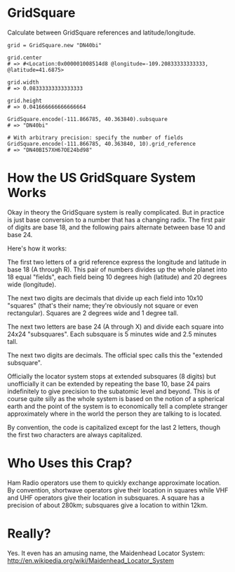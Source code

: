 # GridSquare

Calculate between GridSquare references and latitude/longitude.

```
grid = GridSquare.new "DN40bi"

grid.center
# => #<Location:0x000001008514d8 @longitude=-109.20833333333333, @latitude=41.6875>

grid.width
# => 0.08333333333333333

grid.height
# => 0.041666666666666664

GridSquare.encode(-111.866785, 40.363840).subsquare
# => "DN40bi"

# With arbitrary precision: specify the number of fields
GridSquare.encode(-111.866785, 40.363840, 10).grid_reference
# => "DN40BI57XH67OE24bd98"
```


# How the US GridSquare System Works

Okay in theory the GridSquare system is really complicated. But in
practice is just base conversion to a number that has a changing
radix. The first pair of digits are base 18, and the following pairs
alternate between base 10 and base 24.

Here's how it works:

The first two letters of a grid reference express the longitude and
latitude in base 18 (A through R). This pair of numbers divides up the
whole planet into 18 equal "fields", each field being 10 degrees high
(latitude) and 20 degrees wide (longitude).

The next two digits are decimals that divide up each field into 10x10
"squares" (that's their name; they're obviously not square or even
rectangular). Squares are 2 degrees wide and 1 degree tall.

The next two letters are base 24 (A through X) and divide each square
into 24x24 "subsquares". Each subsquare is 5 minutes wide and 2.5
minutes tall.

The next two digits are decimals. The official spec calls this the
"extended subsquare".

Officially the locator system stops at extended subsquares (8 digits)
but unofficially it can be extended by repeating the base 10, base 24
pairs indefinitely to give precision to the subatomic level and
beyond. This is of course quite silly as the whole system is based on
the notion of a spherical earth and the point of the system is to
economically tell a complete stranger approximately where in the world
the person they are talking to is located.

By convention, the code is capitalized except for the last 2 letters,
though the first two characters are always capitalized.


# Who Uses this Crap?

Ham Radio operators use them to quickly exchange approximate location.
By convention, shortwave operators give their location in squares
while VHF and UHF operators give their location in subsquares. A
square has a precision of about 280km; subsquares give a location to
within 12km.


# Really?

Yes. It even has an amusing name, the Maidenhead Locator System:
http://en.wikipedia.org/wiki/Maidenhead_Locator_System
